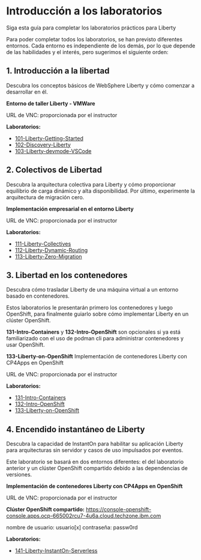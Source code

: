 # Introducción a los laboratorios

Siga esta guía para completar los laboratorios prácticos para Liberty

Para poder completar todos los laboratorios, se han previsto diferentes entornos. Cada entorno es independiente de los demás, por lo que depende de las habilidades y el interés, pero sugerimos el siguiente orden:

## 1. Introducción a la libertad

Descubra los conceptos básicos de WebSphere Liberty y cómo comenzar a desarrollar en él.

**Entorno de taller Liberty - VMWare**

URL de VNC: proporcionada por el instructor

**Laboratorios:**

- [101-Liberty-Getting-Started](101-Liberty-Getting-Started/README.md)
- [102-Discovery-Liberty](102-Discovery-Liberty/README.md)
- [103-Liberty-devmode-VSCode](103-Liberty-devmode-VSCode/README.md)

## 2. Colectivos de Libertad

Descubra la arquitectura colectiva para Liberty y cómo proporcionar equilibrio de carga dinámico y alta disponibilidad. Por último, experimente la arquitectura de migración cero.

**Implementación empresarial en el entorno Liberty**

URL de VNC: proporcionada por el instructor

**Laboratorios:**

- [111-Liberty-Collectives](111-Liberty-Collectives/README.md)
- [112-Liberty-Dynamic-Routing](112-Liberty-Dynamic-Routing/README.md)
- [113-Liberty-Zero-Migration](113-Liberty-Zero-Migration/README.md)

## 3. Libertad en los contenedores

Descubra cómo trasladar Liberty de una máquina virtual a un entorno basado en contenedores.

Estos laboratorios le presentarán primero los contenedores y luego OpenShift, para finalmente guiarlo sobre cómo implementar Liberty en un clúster OpenShift.

**131-Intro-Containers** y **132-Intro-OpenShift** son opcionales si ya está familiarizado con el uso de podman cli para administrar contenedores y usar OpenShift.

**133-Liberty-on-OpenShift** Implementación de contenedores Liberty con CP4Apps en OpenShift

URL de VNC: proporcionada por el instructor

**Laboratorios:**

- [131-Intro-Containers](131-Intro-Containers/README.md)
- [132-Intro-OpenShift](132-Intro-OpenShift/README.md)
- [133-Liberty-on-OpenShift](133-Liberty-on-OpenShift/README.md)

## 4. Encendido instantáneo de Liberty

Descubra la capacidad de InstantOn para habilitar su aplicación Liberty para arquitecturas sin servidor y casos de uso impulsados por eventos.

Este laboratorio se basará en dos entornos diferentes: el del laboratorio anterior y un clúster OpenShift compartido debido a las dependencias de versiones.

**Implementación de contenedores Liberty con CP4Apps en OpenShift**

URL de VNC: proporcionada por el instructor

**Clúster OpenShift compartido:** https://console-openshift-console.apps.ocp-665002rcu7-4u6a.cloud.techzone.ibm.com

nombre de usuario: usuario[x] contraseña: passw0rd

**Laboratorios:**

- [141-Liberty-InstantOn-Serverless](141-Liberty-InstantOn-Serverless/README.md)
